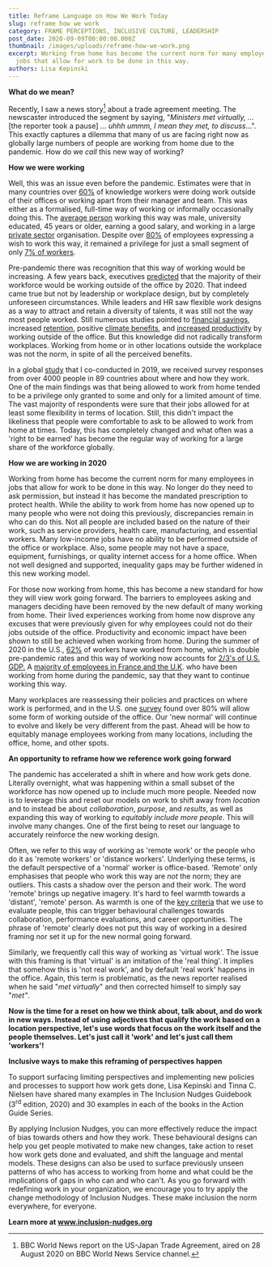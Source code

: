 ```yaml
---
title: Reframe Language on How We Work Today
slug: reframe how we work
category: FRAME PERCEPTIONS, INCLUSIVE CULTURE, LEADERSHIP
post_date: 2020-09-09T00:00:00.000Z
thumbnail: /images/uploads/reframe-how-we-work.png
excerpt: Working from home has become the current norm for many employees in
  jobs that allow for work to be done in this way.
authors: Lisa Kepinski
---
```


**What do we mean?**

Recently, I saw a news story[^1] about a trade agreement meeting. The
newscaster introduced the segment by saying, "*Ministers met virtually,
...* \[the reporter took a pause\] *... uhhh ummm, I mean they met, to
discuss*...". This exactly captures a dilemma that many of us are facing
right now as globally large numbers of people are working from home due
to the pandemic. How do we *call* this new way of working?

**How we were working**

Well, this was an issue even before the pandemic. Estimates were that in
many countries over
[60%](https://www.polycom.com/company/news/press-releases/2017/20170321.html)
of knowledge workers were doing work outside of their offices or working
apart from their manager and team. This was either as a formalised,
full-time way of working or informally occasionally doing this. The
[average person](https://globalworkplaceanalytics.com/telecommuting-statistics)
working this way was male, university educated, 45 years or older,
earning a good salary, and working in a large [private sector](https://www.weforum.org/agenda/2020/03/working-from-home-coronavirus-workers-future-of-work/)
organisation. Despite over [80%](https://globalworkplaceanalytics.com/telecommuting-statistics) of
employees expressing a wish to work this way, it remained a privilege
for just a small segment of only [7% of workers](https://www.weforum.org/agenda/2020/03/working-from-home-coronavirus-workers-future-of-work/).

Pre-pandemic there was recognition that this way of working would be
increasing. A few years back, executives
[predicted](https://www.fastcompany.com/3034286/will-half-of-people-be-working-remotely-by-2020)
that the majority of their workforce would be working outside of the
office by 2020. That indeed came true but not by leadership or workplace
design, but by completely unforeseen circumstances. While leaders and HR
saw flexible work designs as a way to attract and retain a diversity of
talents, it was still not the way most people worked. Still numerous
studies pointed to [financial
savings](https://www.flexjobs.com/blog/post/does-working-remotely-save-you-money/),
increased
[retention](https://www.flexjobs.com/blog/post/productive-working-remotely-top-companies-hiring/),
positive [climate
benefits](https://www.forbes.com/sites/davidrvetter/2020/06/16/how-working-from-home-could-save-11-billion-road-miles-cut-emissions/#478e7e06433b),
and [increased
productivity](https://www.inc.com/marcel-schwantes/new-study-reveals-why-working-from-home-makes-workers-more-productive.html)
by working outside of the office. But this knowledge did not radically
transform workplaces. Working from home or in other locations outside
the workplace was not the norm, in spite of all the perceived benefits.

In a global
[study](https://centreforglobalinclusion.org/working-from-home/) that I
co-conducted in 2019, we received survey responses from over 4000 people
in 89 countries about where and how they work. One of the main findings
was that being allowed to work from home tended to be a privilege only
granted to some and only for a limited amount of time. The vast majority
of respondents were sure that their jobs allowed for at least some
flexibility in terms of location. Still, this didn't impact the
likeliness that people were comfortable to ask to be allowed to work
from home at times. Today, this has completely changed and what often
was a 'right to be earned' has become the regular way of working for a
large share of the workforce globally.

**How we are working in 2020**

Working from home has become the current norm for many employees in jobs
that allow for work to be done in this way. No longer do they need to
ask permission, but instead it has become the mandated prescription to
protect health. While the ability to work from home has now opened up to
many people who were not doing this previously, discrepancies remain in
who can do this. Not all people are included based on the nature of
their work, such as service providers, health care, manufacturing, and
essential workers. Many low-income jobs have no ability to be performed
outside of the office or workplace. Also, some people may not have a
space, equipment, furnishings, or quality internet access for a home
office. When not well designed and supported, inequality gaps may be
further widened in this new working model.

For those now working from home, this has become a new standard for how
they will view work going forward. The barriers to employees asking and
managers deciding have been removed by the new default of many working
from home. Their lived experiences working from home now disprove any
excuses that were previously given for why employees could not do their
jobs outside of the office. Productivity and economic impact have been
shown to still be achieved when working from home. During the summer of
2020 in the U.S.,
[62%](https://news.gallup.com/poll/306695/workers-discovering-affinity-remote-work.aspx)
of workers have worked from home, which is double pre-pandemic rates and
this way of working now accounts for [2/3's of U.S.
GDP.](https://news.stanford.edu/2020/06/29/snapshot-new-working-home-economy/#:~:text=We%20see%20an%20incredible%2042,working%20on%20their%20business%20premises.)
A [majority of employees in France and the
U.K](https://www.gallup.com/workplace/317681/remote-work-outcomes-depend-manager.aspx).
who have been working from home during the pandemic, say that they want
to continue working this way.

Many workplaces are reassessing their policies and practices on where
work is performed, and in the U.S. one
[survey](https://www.gartner.com/en/newsroom/press-releases/2020-07-14-gartner-survey-reveals-82-percent-of-company-leaders-plan-to-allow-employees-to-work-remotely-some-of-the-time)
found over 80% will allow some form of working outside of the office.
Our 'new normal' will continue to evolve and likely be very different
from the past. Ahead will be how to equitably manage employees working
from many locations, including the office, home, and other spots.

**An opportunity to reframe how we reference work going forward**

The pandemic has accelerated a shift in where and how work gets done.
Literally overnight, what was happening within a small subset of the
workforce has now opened up to include much more people. Needed now is
to leverage this and reset our models on work to shift away from
*location* and to instead be about *collaboration*, *purpose*, and
*results*, as well as expanding this way of working to *equitably
include more people*. This will involve many changes. One of the first
being to reset our language to accurately reinforce the new working
design.

Often, we refer to this way of working as 'remote work' or the people
who do it as 'remote workers' or 'distance workers'. Underlying these
terms, is the default perspective of a 'normal' worker is office-based.
'Remote' only emphasises that people who work this way are *not* the
norm; they are outliers. This casts a shadow over the person and their
work. The word 'remote' brings up negative imagery. It's hard to feel
warmth towards a 'distant', 'remote' person. As warmth is one of the
[key
criteria](https://journals.sagepub.com/doi/full/10.1177/0963721417738825)
that we use to evaluate people, this can trigger behavioural challenges
towards collaboration, performance evaluations, and career
opportunities. The phrase of 'remote' clearly does not put this way of
working in a desired framing nor set it up for the new normal going
forward.

Similarly, we frequently call this way of working as 'virtual work'. The
issue with this framing is that 'virtual' is an imitation of the 'real
thing'. It implies that somehow this is 'not real work', and by default
'real work' happens in the office. Again, this term is problematic, as
the news reporter realised when he said "*met virtually*" and then
corrected himself to simply say "*met"*.

**Now is the time for a reset on how we think about, talk about, and do
work in new ways. Instead of using adjectives that qualify the work based on a location
perspective, let's use words that focus on the work itself and the people
themselves. Let's just call it 'work' and let's just call them 'workers'!**

**Inclusive ways to make this reframing of perspectives happen**

To support surfacing limiting perspectives and implementing new policies
and processes to support how work gets done, Lisa Kepinski and Tinna C.
Nielsen have shared many examples in The Inclusion Nudges Guidebook
(3<sup>rd</sup> edition, 2020) and 30 examples in each of the books in the Action
Guide Series.

By applying Inclusion Nudges, you can more effectively reduce the impact
of bias towards others and how they work. These behavioural designs can
help you get people motivated to make new changes, take action to reset
how work gets done and evaluated, and shift the language and mental
models. These designs can also be used to surface previously unseen
patterns of who has access to working from home and what could be the
implications of gaps in who can and who can't. As you go forward with
redefining work in your organization, we encourage you to try apply the
change methodology of Inclusion Nudges. These make inclusion the norm
everywhere, for everyone.

**Learn more at www.inclusion-nudges.org**

[^1]: BBC World News report on the US-Japan Trade Agreement, aired on 28 August 2020 on BBC World News Service channel.
